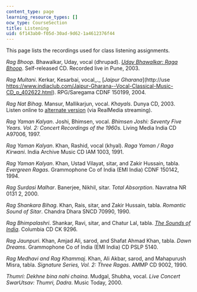```yaml
---
content_type: page
learning_resource_types: []
ocw_type: CourseSection
title: Listening
uid: 6f143ab0-f05d-30ad-9d62-1a4612376f44
---
```


This page lists the recordings used for class listening assignments.

_Rag Bhoop_. Bhawalkar, Uday, vocal (dhrupad). [_Uday Bhawalkar: Raga Bhoop_](https://www.orartswatch.org/uday-bhawalkar-review-a-quick-primer-on-indian-music-appreciation/). Self-released CD. Recorded live in Pune, 2003.

_Rag Multani_. Kerkar, Kesarbai, vocal_._ [_Jaipur Gharana_](http://use https://www.indiaclub.com/Jaipur-Gharana--Vocal-Classical-Music-CD_p_402622.html). RPG/Saregama CDNF 150199, 2004.

_Rag Nat Bihag_. Mansur, Mallikarjun, vocal. _Khayals_. Dunya CD, 2003.  
Listen online to [alternate version](http://www.itcsra.org/tribute.asp) (via RealMedia streaming).

_Rag Yaman Kalyan_. Joshi, Bhimsen, vocal. _Bhimsen Joshi: Seventy Five Years. Vol. 2: Concert Recordings of the 1960s._ Living Media India CD A97006, 1997.

_Rag Yaman Kalyan_. Khan, Rashid, vocal (khyal). _Raga Yaman / Raga Kirwani_. India Archive Music CD IAM 1003, 1991.

_Rag Yaman Kalyan_. Khan, Ustad Vilayat, sitar, and Zakir Hussain, tabla. _Evergreen Ragas_. Grammophone Co of India (EMI India) CDNF 150142, 1994.

_Rag Surdasi Malhar_. Banerjee, Nikhil, sitar. _Total Absorption_. Navratna NR 0131 2, 2000.

_Rag Shankara Bihag_. Khan, Rais, sitar, and Zakir Hussain, tabla. _Romantic Sound of Sitar_. Chandra Dhara SNCD 70990, 1990.

_Rag Bhimpalashri_. Shankar, Ravi, sitar, and Chatur Lal, tabla. [_The Sounds of India_](http://www.cduniverse.com/search/xx/music/pid/1085252/a/Sounds+Of+India.htm). Columbia CD CK 9296.

_Rag Jaunpuri_. Khan, Amjad Ali, sarod, and Shafat Ahmad Khan, tabla. _Dawn Dreams_. Grammophone Co of India (EMI India) CD PSLP 5140.

_Rag Medhavi and Rag Khammaj_. Khan, Ali Akbar, sarod, and Mahapurush Misra, tabla. _Signature Series, Vol. 2: Three Ragas_. AMMP CD 9002, 1990.

_Thumri: Dekhne bina nahi chaina_. Mudgal, Shubha, vocal. _Live Concert SwarUtsav: Thumri, Dadra_. Music Today, 2000.